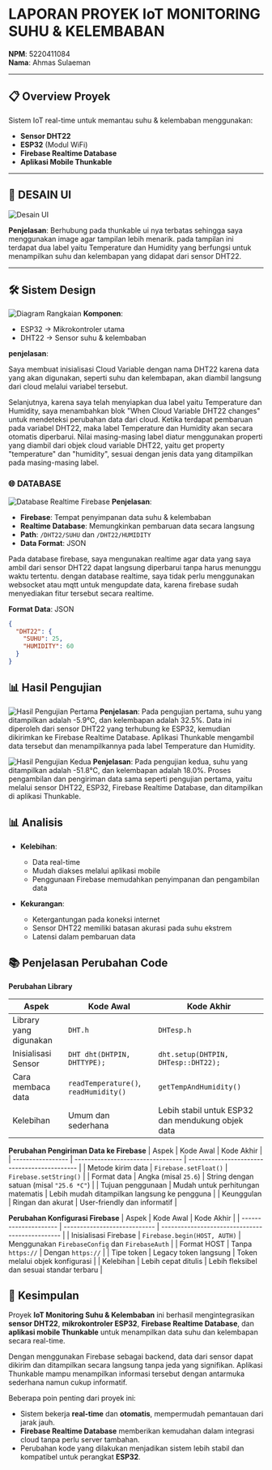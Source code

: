 # LAPORAN PROYEK IoT MONITORING SUHU & KELEMBABAN

**NPM**: 5220411084  
**Nama**: Ahmas Sulaeman

---

## 📋 Overview Proyek

Sistem IoT real-time untuk memantau suhu & kelembaban menggunakan:

- **Sensor DHT22**
- **ESP32** (Modul WiFi)
- **Firebase Realtime Database**
- **Aplikasi Mobile Thunkable**

---

## 🎨 DESAIN UI

![Desain UI](https://i.imgur.com/VKwl66Y.png)

**Penjelasan**:
Berhubung pada thunkable ui nya terbatas sehingga saya menggunakan image agar tampilan lebih menarik. pada tampilan ini terdapat dua label yaitu Temperature dan Humidity yang berfungsi untuk menampilkan suhu dan kelembapan yang didapat dari sensor DHT22.

---

## 🛠 Sistem Design

![Diagram Rangkaian](https://i.imgur.com/2ZFpcKZ.png)
**Komponen**:

- ESP32 → Mikrokontroler utama
- DHT22 → Sensor suhu & kelembaban

**penjelasan**:

Saya membuat inisialisasi Cloud Variable dengan nama DHT22 karena data yang akan digunakan, seperti suhu dan kelembapan, akan diambil langsung dari cloud melalui variabel tersebut.

Selanjutnya, karena saya telah menyiapkan dua label yaitu Temperature dan Humidity, saya menambahkan blok "When Cloud Variable DHT22 changes" untuk mendeteksi perubahan data dari cloud. Ketika terdapat pembaruan pada variabel DHT22, maka label Temperature dan Humidity akan secara otomatis diperbarui. Nilai masing-masing label diatur menggunakan properti yang diambil dari objek cloud variable DHT22, yaitu get property "temperature" dan "humidity", sesuai dengan jenis data yang ditampilkan pada masing-masing label.

<!-- DATABASE REALTIME FIREBASE -->

### 🌐 DATABASE

<!-- IMAGE https://i.imgur.com/9L2Ph4k.png -->

![Database Realtime Firebase](https://i.imgur.com/9L2Ph4k.png)
**Penjelasan**:

- **Firebase**: Tempat penyimpanan data suhu & kelembaban
- **Realtime Database**: Memungkinkan pembaruan data secara langsung
- **Path**: `/DHT22/SUHU` dan `/DHT22/HUMIDITY`
- **Data Format**: JSON

Pada database firebase, saya mengunakan realtime agar data yang saya ambil dari sensor DHT22 dapat langsung diperbarui tanpa harus menunggu waktu tertentu. dengan database realtime, saya tidak perlu menggunakan websocket atau mqtt untuk mengupdate data, karena firebase sudah menyediakan fitur tersebut secara realtime.

**Format Data**: JSON

```json
{
  "DHT22": {
    "SUHU": 25,
    "HUMIDITY": 60
  }
}
```

## 📊 Hasil Pengujian

<!-- https://i.imgur.com/0GBm9lG.png foto perubahan temprator dan humidity pertama tempratur -5.9*C Humdity 32.5%
https://i.imgur.com/7OFS5SJ.png foto perubahan temprator dan humidity kedua tempratur -51.8*C Humdity 18.0% -->

![Hasil Pengujian Pertama](https://i.imgur.com/0GBm9lG.png)
**Penjelasan**:
Pada pengujian pertama, suhu yang ditampilkan adalah -5.9°C, dan kelembapan adalah 32.5%. Data ini diperoleh dari sensor DHT22 yang terhubung ke ESP32, kemudian dikirimkan ke Firebase Realtime Database. Aplikasi Thunkable mengambil data tersebut dan menampilkannya pada label Temperature dan Humidity.

![Hasil Pengujian Kedua](https://i.imgur.com/7OFS5SJ.png)
**Penjelasan**:
Pada pengujian kedua, suhu yang ditampilkan adalah -51.8°C, dan kelembapan adalah 18.0%. Proses pengambilan dan pengiriman data sama seperti pengujian pertama, yaitu melalui sensor DHT22, ESP32, Firebase Realtime Database, dan ditampilkan di aplikasi Thunkable.

## 📊 Analisis

- **Kelebihan**:

  - Data real-time
  - Mudah diakses melalui aplikasi mobile
  - Penggunaan Firebase memudahkan penyimpanan dan pengambilan data

- **Kekurangan**:
  - Ketergantungan pada koneksi internet
  - Sensor DHT22 memiliki batasan akurasi pada suhu ekstrem
  - Latensi dalam pembaruan data

## 📚 Penjelasan Perubahan Code

**Perubahan Library**

| Aspek                  | Kode Awal                             | Kode Akhir                                        |
| ---------------------- | ------------------------------------- | ------------------------------------------------- |
| Library yang digunakan | `DHT.h`                               | `DHTesp.h`                                        |
| Inisialisasi Sensor    | `DHT dht(DHTPIN, DHTTYPE);`           | `dht.setup(DHTPIN, DHTesp::DHT22);`               |
| Cara membaca data      | `readTemperature()`, `readHumidity()` | `getTempAndHumidity()`                            |
| Kelebihan              | Umum dan sederhana                    | Lebih stabil untuk ESP32 dan mendukung objek data |

**Perubahan Pengiriman Data ke Firebase**
| Aspek | Kode Awal | Kode Akhir |
| ----------------- | --------------------------------- | -------------------------------------------- |
| Metode kirim data | `Firebase.setFloat()` | `Firebase.setString()` |
| Format data | Angka (misal `25.6`) | String dengan satuan (misal `"25.6 *C"`) |
| Tujuan penggunaan | Mudah untuk perhitungan matematis | Lebih mudah ditampilkan langsung ke pengguna |
| Keunggulan | Ringan dan akurat | User-friendly dan informatif |

**Perubahan Konfigurasi Firebase**
| Aspek | Kode Awal | Kode Akhir |
| --------------------- | ---------------------------- | ----------------------------------------------- |
| Inisialisasi Firebase | `Firebase.begin(HOST, AUTH)` | Menggunakan `FirebaseConfig` dan `FirebaseAuth` |
| Format HOST | Tanpa `https://` | Dengan `https://` |
| Tipe token | Legacy token langsung | Token melalui objek konfigurasi |
| Kelebihan | Lebih cepat ditulis | Lebih fleksibel dan sesuai standar terbaru |

## 📜 Kesimpulan

Proyek **IoT Monitoring Suhu & Kelembaban** ini berhasil mengintegrasikan **sensor DHT22**, **mikrokontroler ESP32**, **Firebase Realtime Database**, dan **aplikasi mobile Thunkable** untuk menampilkan data suhu dan kelembapan secara real-time.

Dengan menggunakan Firebase sebagai backend, data dari sensor dapat dikirim dan ditampilkan secara langsung tanpa jeda yang signifikan. Aplikasi Thunkable mampu menampilkan informasi tersebut dengan antarmuka sederhana namun cukup informatif.

Beberapa poin penting dari proyek ini:

- Sistem bekerja **real-time** dan **otomatis**, mempermudah pemantauan dari jarak jauh.
- **Firebase Realtime Database** memberikan kemudahan dalam integrasi cloud tanpa perlu server tambahan.
- Perubahan kode yang dilakukan menjadikan sistem lebih stabil dan kompatibel untuk perangkat **ESP32**.
